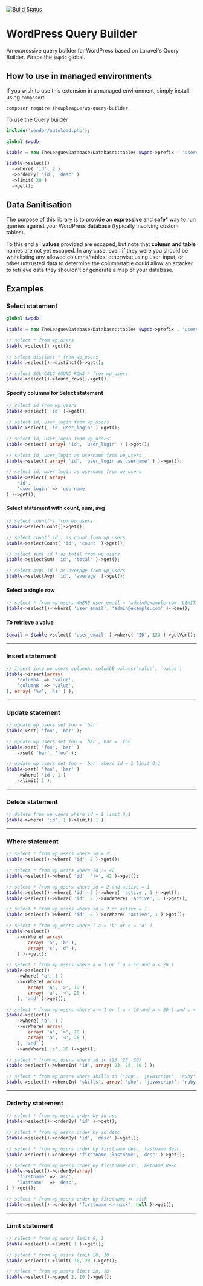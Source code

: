 [![Build Status](https://travis-ci.org/meshakeeb/wp-query-builder.svg?branch=master)](https://travis-ci.org/meshakeeb/wp-query-builder)

# WordPress Query Builder

An expressive query builder for WordPress based on Laravel's Query Builder. Wraps the `$wpdb` global.

## How to use in managed environments

If you wish to use this extension in a managed environment, simply install using `composer`:

```
composer require thewpleague/wp-query-builder
```

To use the Query builder

```php
include('vendor/autoload.php');

global $wpdb;

$table = new TheLeague\Database\Database::table( $wpdb->prefix . 'users' );

$table->select()
  ->where( 'id', 2 )
  ->orderBy( 'id', 'desc' )
  ->limit( 20 )
  ->get();
```

## Data Sanitisation

The purpose of this library is to provide an **expressive** and **safe*** way
to run queries against your WordPress database (typically involving custom tables).

To this end all **values** provided are escaped, but note that **column and table**
names are not yet escaped. In any case, even if they were you should be whitelisting
any allowed columns/tables: otherwise using user-input, or other untrusted data to
determine the column/table could allow an attacker to retrieve data they shouldn't
or generate a map of your database.

## Examples

### Select statement

```php
global $wpdb;

$table = new TheLeague\Database\Database::table( $wpdb->prefix . 'users' )

// select * from wp_users
$table->select()->get();

// select distinct * from wp_users
$table->select()->distinct()->get();

// select SQL_CALC_FOUND_ROWS * from wp_users
$table->select()->found_rows()->get();
```

#### Specify columns for Select statement

```php
// select id from wp_users
$table->select( 'id' )->get();

// select id, user_login from wp_users
$table->select( 'id, user_login' )->get();

// select id, user_login from wp_users
$table->select( array( 'id', 'user_login' ) )->get();

// select id, user_login as username from wp_users
$table->select( array( 'id', 'user_login as username' ) )->get();

// select id, user_login as username from wp_users
$table->select( array(
	'id',
	'user_login' => 'username'
) )->get();
```

#### Select statement with count, sum, avg

```php
// select count(*) from wp_users
$table->selectCount()->get();

// select count( id ) as count from wp_users
$table->selectCount( 'id', 'count' )->get();

// select sum( id ) as total from wp_users
$table->selectSum( 'id', 'total' )->get();

// select avg( id ) as average from wp_users
$table->selectAvg( 'id', 'average' )->get();
```

#### Select a single row

```php
// select * from wp_users WHERE user_email = 'admin@example.com' LIMIT 0, 1;
$table->select()->where( 'user_email', 'admin@example.com' )->one();
```

#### To retrieve a value

```php
$email = $table->select( 'user_email' )->where( 'ID', 123 )->getVar();
```

---

### Insert statement

```php
// insert into wp_users columnA, columbB values(`value`, `value`)
$table->insert(array(
	'columnA' => 'value',
	'columnB' => 'value',
), array( '%s', '%s' ) );
```

---

### Update statement

```php
// update wp_users set foo = `bar`
$table->set( 'foo', 'bar' );

// update wp_users set foo = `bar`, bar = `foo`
$table->set( 'foo', 'bar' )
	->set( 'bar', 'foo' );

// update wp_users set foo = `bar` where id = 1 limit 0,1
$table->set( 'foo', 'bar' )
	->where( 'id', 1 )
	->limit( 1 );
```

---

### Delete statement

```php
// delete from wp_users where id = 1 limit 0,1
$table->where( 'id', 1 )->limit( 1 );
```

---

### Where statement

```php
// select * from wp_users where id = 2
$table->select()->where( 'id', 2 )->get();

// select * from wp_users where id != 42
$table->select()->where( 'id', '!=', 42 )->get();

// select * from wp_users where id = 2 and active = 1
$table->select()->where( 'id', 2 )->where( 'active', 1 )->get();
$table->select()->where( 'id', 2 )->andWhere( 'active', 1 )->get();

// select * from wp_users where id = 2 or active = 1
$table->select()->where( 'id', 2 )->orWhere( 'active', 1 )->get();

// select * from wp_users where ( a = 'b' or c = 'd' )
$table->select()
	->orWhere( array(
		array( 'a', 'b' ),
		array( 'c', 'd' ),
	) )->get();

// select * from wp_users where a = 1 or ( a > 10 and a < 20 )
$table->select()
	->where( 'a', 1 )
	->orWhere( array(
		array( 'a', '>', 10 ),
		array( 'a', '<', 20 ),
	), 'and' )->get();

// select * from wp_users where a = 1 or ( a > 10 and a < 20 ) and c = 30
$table->select()
	->where( 'a', 1 )
	->orWhere( array(
		array( 'a', '>', 10 ),
		array( 'a', '<', 20 ),
	), 'and' )
	->andWhere( 'c', 30 )->get();

// select * from wp_users where id in (23, 25, 30)
$table->select()->whereIn( 'id', array( 23, 25, 30 ) );

// select * from wp_users where skills in ('php', 'javascript', 'ruby')
$table->select()->whereIn( 'skills', array( 'php', 'javascript', 'ruby' ) );
```

---

### Orderby statement

```php
// select * from wp_users order by id asc
$table->select()->orderBy( 'id' )->get();

// select * from wp_users order by id desc
$table->select()->orderBy( 'id', 'desc' )->get();

// select * from wp_users order by firstname desc, lastname desc
$table->select()->orderBy( 'firstname, lastname', 'desc' )->get();

// select * from wp_users order by firstname asc, lastname desc
$table->select()->orderBy(array(
	'firstname' => 'asc',
	'lastname'  => 'desc',
) )->get();

// select * from wp_users order by firstname <> nick
$table->select()->orderBy( 'firstname <> nick', null )->get();
```

---

### Limit statement

```php
// select * from wp_users limit 0, 1
$table->select()->limit( 1 )->get();

// select * from wp_users limit 20, 10
$table->select()->limit( 10, 20 )->get();

// select * from wp_users limit 20, 10
$table->select()->page( 2, 10 )->get();
```
